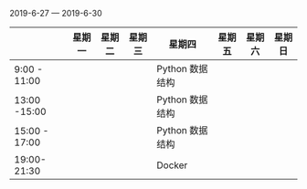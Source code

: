 2019-6-27 — 2019-6-30

|               | 星期一 | 星期二 | 星期三 | 星期四 | 星期五 | 星期六 | 星期日 |
| ------------- | ------ | ------ | ------ | ------ | ------ | ------ | ------ |
| 9:00 - 11:00  |        |        |  | Python 数据结构 |        |        |        |
| 13:00 -15:00  |        |        |  | Python 数据结构 |        |        |        |
| 15:00 - 17:00 |        |        |        | Python 数据结构 |        |        ||
| 19:00-21:30 | | | | Docker | | ||

